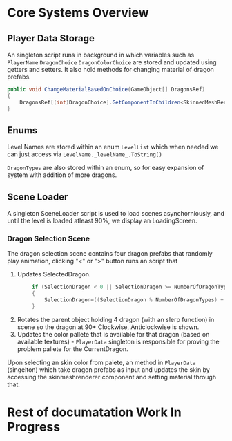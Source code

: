 # Core Systems Overview
## Player Data Storage
An singleton script runs in background in which variables such as `PlayerName` `DragonChoice`  `DragonColorChoice` are stored and updated using getters and setters. 
It also hold methods for changing material of dragon prefabs.

  ``` c#
  public void ChangeMaterialBasedOnChoice(GameObject[] DragonsRef)
  {
      DragonsRef[(int)DragonChoice].GetComponentInChildren<SkinnedMeshRenderer>().material = SelectedDragonMaterial();
  }
  ```
## Enums 
Level Names are stored within an enum `LevelList` which when needed we can just access via `LevelName._levelName_.ToString()`

`DragonTypes` are also stored within an enum, so for easy expansion of system with addition of more dragons. 

## Scene Loader
A singleton SceneLoader script is used to load scenes asynchorniously, and until the level is loaded atleast 90%, we display an LoadingScreen.

### Dragon Selection Scene
The dragon selection scene contains four dragon prefabs that randomly play animation, clicking "<" or ">" button runs an script that
1. Updates SelectedDragon.
```c#
        if (SelectionDragon < 0 || SelectionDragon >= NumberOfDragonTypes)
        {
            SelectionDragon=((SelectionDragon % NumberOfDragonTypes) + NumberOfDragonTypes) % NumberOfDragonTypes;
        }
```
2. Rotates the parent object holding 4 dragon (with an slerp function) in scene so the dragon at 90* Clockwise, Anticlockwise is shown.
3. Updates the color pallete that is available for that dragon (based on available textures) - `PlayerData` singleton is responsible for proving the problem pallete for the CurrentDragon.

 Upon selecting an skin color from palete, an method in `PlayerData` (singelton)
 which take dragon prefabs as input and updates the skin by accessing the skinmeshrenderer component and setting material through that.

 # Rest of documatation Work In Progress 
